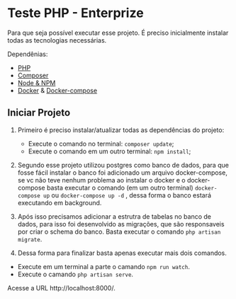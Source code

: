 # Teste PHP - Enterprize

Para que seja possível executar esse projeto. É preciso inicialmente instalar todas as tecnologias necessárias.

Dependênias:
 - [PHP](https://www.php.net/)
 - [Composer](https://getcomposer.org/) 
 - [Node & NPM](https://nodejs.org/en/)
 - [Docker](https://docs.docker.com/engine/install/) & [Docker-compose](https://docs.docker.com/compose/install/)

## Iniciar Projeto

1. Primeiro é preciso instalar/atualizar todas as dependências do projeto:
    - Execute o comando no terminal: ```composer update```;
    - Execute o comando em um outro terminal: ``` npm install ```;
2. Segundo esse projeto utilizou postgres como banco de dados, para que fosse fácil 
instalar o banco foi adicionado um arquivo docker-compose, se vc não teve nenhum problema 
ao instalar o docker e o docker-compose basta executar o comando (em um outro terminal) 
``` docker-compose up ``` ou ```docker-compose up -d``` , dessa forma o banco estará 
executando em background. 

3. Após isso precisamos adicionar a estrutra de tabelas no banco de dados, para isso foi desenvolvido
as migrações, que são responsaveis por criar o schema do banco. Basta executar o comando 
```php artisan migrate```.

4. Dessa forma para finalizar basta apenas executar mais dois comandos.
 - Execute em um terminal a parte o camando ```npm run watch```.
 - Execute o camando ```php artisan serve```.
 
 Acesse a URL http://localhost:8000/.
